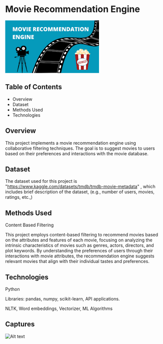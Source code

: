 # Movie Recommendation Engine

![Movie Recommendation Engine](https://github.com/Jaiadithyan66/Movie-Recommendation-Engine/blob/main/images.png?raw=true)

## Table of Contents

- Overview
- Dataset
- Methods Used
- Technologies

## Overview

This project implements a movie recommendation engine using collaborative filtering techniques. The goal is to suggest movies to users based on their preferences and interactions with the movie database.

## Dataset
The dataset used for this project is "https://www.kaggle.com/datasets/tmdb/tmdb-movie-metadata" , which includes brief description of the dataset, (e.g., number of users, movies, ratings, etc.,)

## Methods Used

Content Based Filtering

  This project employs content-based filtering to recommend movies based on the attributes and features of each movie, focusing on analyzing the intrinsic characteristics of movies such as genres, actors, directors, and plot keywords. By understanding the preferences of users through their interactions with movie attributes, the recommendation engine suggests relevant movies that align with their individual tastes and preferences.
  

## Technologies

Python

Libraries: pandas, numpy, scikit-learn, API applications.

NLTK, Word embeddings, Vectorizer, ML Algorithms

## Captures

![Alt text](url)

